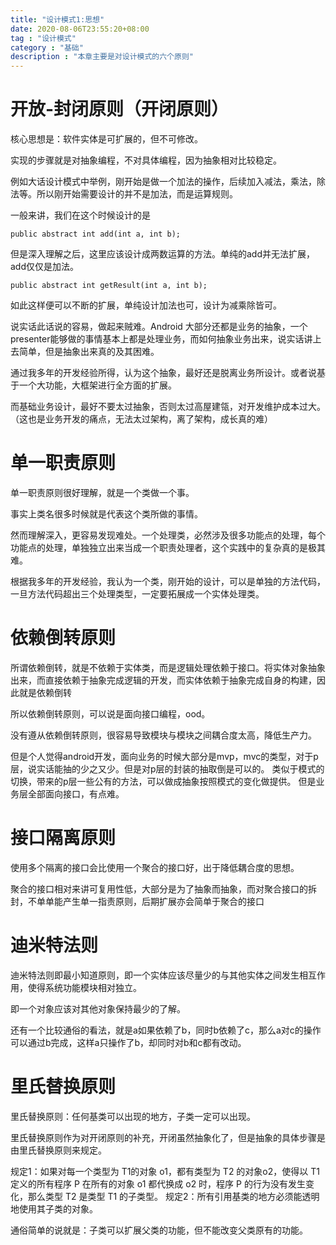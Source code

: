 ```yaml
---
title: "设计模式1:思想"
date: 2020-08-06T23:55:20+08:00
tag : "设计模式"
category : "基础"
description : "本章主要是对设计模式的六个原则"
---
```


# 开放-封闭原则（开闭原则）

核心思想是：软件实体是可扩展的，但不可修改。

实现的步骤就是对抽象编程，不对具体编程，因为抽象相对比较稳定。

例如大话设计模式中举例，刚开始是做一个加法的操作，后续加入减法，乘法，除法等。所以刚开始需要设计的并不是加法，而是运算规则。

一般来讲，我们在这个时候设计的是

```
public abstract int add(int a, int b);
```

但是深入理解之后，这里应该设计成两数运算的方法。单纯的add并无法扩展，add仅仅是加法。

```
public abstract int getResult(int a, int b);
```

如此这样便可以不断的扩展，单纯设计加法也可，设计为减乘除皆可。

说实话此话说的容易，做起来贼难。Android 大部分还都是业务的抽象，一个presenter能够做的事情基本上都是处理业务，而如何抽象业务出来，说实话讲上去简单，但是抽象出来真的及其困难。

通过我多年的开发经验所得，认为这个抽象，最好还是脱离业务所设计。或者说基于一个大功能，大框架进行全方面的扩展。

而基础业务设计，最好不要太过抽象，否则太过高屋建瓴，对开发维护成本过大。（这也是业务开发的痛点，无法太过架构，离了架构，成长真的难）

# 单一职责原则

单一职责原则很好理解，就是一个类做一个事。

事实上类名很多时候就是代表这个类所做的事情。

然而理解深入，更容易发现难处。一个处理类，必然涉及很多功能点的处理，每个功能点的处理，单独独立出来当成一个职责处理者，这个实践中的复杂真的是极其难。

根据我多年的开发经验，我认为一个类，刚开始的设计，可以是单独的方法代码，一旦方法代码超出三个处理类型，一定要拓展成一个实体处理类。

# 依赖倒转原则

所谓依赖倒转，就是不依赖于实体类，而是逻辑处理依赖于接口。将实体对象抽象出来，而直接依赖于抽象完成逻辑的开发，而实体依赖于抽象完成自身的构建，因此就是依赖倒转

所以依赖倒转原则，可以说是面向接口编程，ood。

没有遵从依赖倒转原则，很容易导致模块与模块之间耦合度太高，降低生产力。

但是个人觉得android开发，面向业务的时候大部分是mvp，mvc的类型，对于p层，说实话能抽的少之又少。但是对p层的封装的抽取倒是可以的。
类似于模式的切换，带来的p层一些公有的方法，可以做成抽象按照模式的变化做提供。
但是业务层全部面向接口，有点难。

# 接口隔离原则

使用多个隔离的接口会比使用一个聚合的接口好，出于降低耦合度的思想。

聚合的接口相对来讲可复用性低，大部分是为了抽象而抽象，而对聚合接口的拆封，不单单能产生单一指责原则，后期扩展亦会简单于聚合的接口

# 迪米特法则

迪米特法则即最小知道原则，即一个实体应该尽量少的与其他实体之间发生相互作用，使得系统功能模块相对独立。

即一个对象应该对其他对象保持最少的了解。

还有一个比较通俗的看法，就是a如果依赖了b，同时b依赖了c，那么a对c的操作可以通过b完成，这样a只操作了b，却同时对b和c都有改动。

# 里氏替换原则

里氏替换原则：任何基类可以出现的地方，子类一定可以出现。

里氏替换原则作为对开闭原则的补充，开闭虽然抽象化了，但是抽象的具体步骤是由里氏替换原则来规定。

规定1：如果对每一个类型为 T1的对象 o1，都有类型为 T2 的对象o2，使得以 T1定义的所有程序 P 在所有的对象 o1 都代换成 o2 时，程序 P 的行为没有发生变化，那么类型 T2 是类型 T1 的子类型。
规定2：所有引用基类的地方必须能透明地使用其子类的对象。

通俗简单的说就是：子类可以扩展父类的功能，但不能改变父类原有的功能。

 